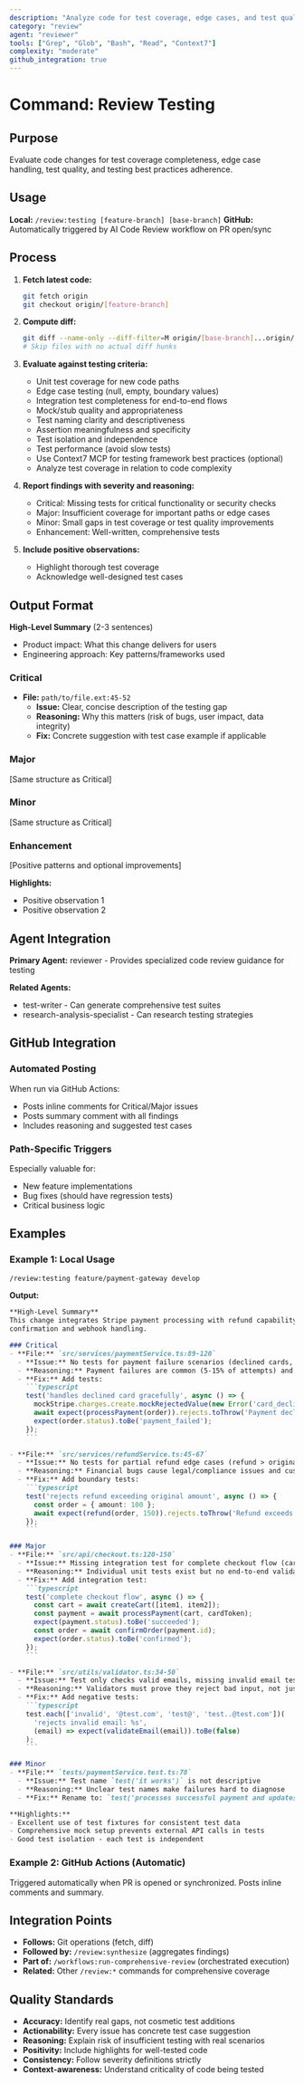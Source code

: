 ```yaml
---
description: "Analyze code for test coverage, edge cases, and test quality"
category: "review"
agent: "reviewer"
tools: ["Grep", "Glob", "Bash", "Read", "Context7"]
complexity: "moderate"
github_integration: true
---
```


# Command: Review Testing

## Purpose

Evaluate code changes for test coverage completeness, edge case handling, test quality, and testing
best practices adherence.

## Usage

**Local:** `/review:testing [feature-branch] [base-branch]`
**GitHub:** Automatically triggered by AI Code Review workflow on PR open/sync

## Process

1. **Fetch latest code:**

   ```bash
   git fetch origin
   git checkout origin/[feature-branch]
   ```

2. **Compute diff:**

   ```bash
   git diff --name-only --diff-filter=M origin/[base-branch]...origin/[feature-branch]
   # Skip files with no actual diff hunks
   ```

3. **Evaluate against testing criteria:**
   - Unit test coverage for new code paths
   - Edge case testing (null, empty, boundary values)
   - Integration test completeness for end-to-end flows
   - Mock/stub quality and appropriateness
   - Test naming clarity and descriptiveness
   - Assertion meaningfulness and specificity
   - Test isolation and independence
   - Test performance (avoid slow tests)
   - Use Context7 MCP for testing framework best practices (optional)
   - Analyze test coverage in relation to code complexity

4. **Report findings with severity and reasoning:**
   - Critical: Missing tests for critical functionality or security checks
   - Major: Insufficient coverage for important paths or edge cases
   - Minor: Small gaps in test coverage or test quality improvements
   - Enhancement: Well-written, comprehensive tests

5. **Include positive observations:**
   - Highlight thorough test coverage
   - Acknowledge well-designed test cases

## Output Format

**High-Level Summary** (2-3 sentences)

- Product impact: What this change delivers for users
- Engineering approach: Key patterns/frameworks used

### Critical

- **File:** `path/to/file.ext:45-52`
  - **Issue:** Clear, concise description of the testing gap
  - **Reasoning:** Why this matters (risk of bugs, user impact, data integrity)
  - **Fix:** Concrete suggestion with test case example if applicable

### Major

[Same structure as Critical]

### Minor

[Same structure as Critical]

### Enhancement

[Positive patterns and optional improvements]

**Highlights:**

- Positive observation 1
- Positive observation 2

## Agent Integration

**Primary Agent:** reviewer - Provides specialized code review guidance for testing

**Related Agents:**

- test-writer - Can generate comprehensive test suites
- research-analysis-specialist - Can research testing strategies

## GitHub Integration

### Automated Posting

When run via GitHub Actions:

- Posts inline comments for Critical/Major issues
- Posts summary comment with all findings
- Includes reasoning and suggested test cases

### Path-Specific Triggers

Especially valuable for:

- New feature implementations
- Bug fixes (should have regression tests)
- Critical business logic

## Examples

### Example 1: Local Usage

```bash
/review:testing feature/payment-gateway develop
```

**Output:**

```markdown
**High-Level Summary**
This change integrates Stripe payment processing with refund capability. Uses async payment
confirmation and webhook handling.

### Critical
- **File:** `src/services/paymentService.ts:89-120`
  - **Issue:** No tests for payment failure scenarios (declined cards, insufficient funds)
  - **Reasoning:** Payment failures are common (5-15% of attempts) and must handle gracefully to prevent revenue loss
  - **Fix:** Add tests:
    ```typescript
    test('handles declined card gracefully', async () => {
      mockStripe.charges.create.mockRejectedValue(new Error('card_declined'));
      await expect(processPayment(order)).rejects.toThrow('Payment declined');
      expect(order.status).toBe('payment_failed');
    });
    ```

- **File:** `src/services/refundService.ts:45-67`
  - **Issue:** No tests for partial refund edge cases (refund > original amount)
  - **Reasoning:** Financial bugs cause legal/compliance issues and customer disputes
  - **Fix:** Add boundary tests:
    ```typescript
    test('rejects refund exceeding original amount', async () => {
      const order = { amount: 100 };
      await expect(refund(order, 150)).rejects.toThrow('Refund exceeds payment');
    });
    ```

### Major
- **File:** `src/api/checkout.ts:120-150`
  - **Issue:** Missing integration test for complete checkout flow (cart → payment → confirmation)
  - **Reasoning:** Individual unit tests exist but no end-to-end validation, critical path untested
  - **Fix:** Add integration test:
    ```typescript
    test('complete checkout flow', async () => {
      const cart = await createCart([item1, item2]);
      const payment = await processPayment(cart, cardToken);
      expect(payment.status).toBe('succeeded');
      const order = await confirmOrder(payment.id);
      expect(order.status).toBe('confirmed');
    });
    ```

- **File:** `src/utils/validator.ts:34-50`
  - **Issue:** Test only checks valid emails, missing invalid email tests
  - **Reasoning:** Validators must prove they reject bad input, not just accept good input
  - **Fix:** Add negative tests:
    ```typescript
    test.each(['invalid', '@test.com', 'test@', 'test..@test.com'])(
      'rejects invalid email: %s',
      (email) => expect(validateEmail(email)).toBe(false)
    );
    ```

### Minor
- **File:** `tests/paymentService.test.ts:78`
  - **Issue:** Test name `test('it works')` is not descriptive
  - **Reasoning:** Unclear test names make failures hard to diagnose
  - **Fix:** Rename to: `test('processes successful payment and updates order status')`

**Highlights:**
- Excellent use of test fixtures for consistent test data
- Comprehensive mock setup prevents external API calls in tests
- Good test isolation - each test is independent
```

### Example 2: GitHub Actions (Automatic)

Triggered automatically when PR is opened or synchronized. Posts inline comments and summary.

## Integration Points

- **Follows:** Git operations (fetch, diff)
- **Followed by:** `/review:synthesize` (aggregates findings)
- **Part of:** `/workflows:run-comprehensive-review` (orchestrated execution)
- **Related:** Other `/review:*` commands for comprehensive coverage

## Quality Standards

- **Accuracy:** Identify real gaps, not cosmetic test additions
- **Actionability:** Every issue has concrete test case suggestion
- **Reasoning:** Explain risk of insufficient testing with real scenarios
- **Positivity:** Include highlights for well-tested code
- **Consistency:** Follow severity definitions strictly
- **Context-awareness:** Understand criticality of code being tested
